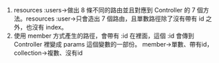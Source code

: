 1. resources :users→做出 8 條不同的路由並且對應到 Controller 的 7 個方法。resources :user→只會造出 7 個路由，且單數路徑除了沒有帶有 id 之外，也沒有 index。
2. 使用 member 方式產生的路徑，會帶有 :id 在裡面，這個 :id 會傳到 Controller 裡變成 params 這個變數的一部份。
member→單數、帶有id，collection→複數、沒有id
